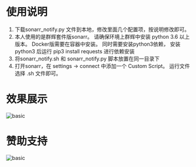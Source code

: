 # 使用说明
1. 下载sonarr_notify.py 文件到本地，修改里面几个配置项，按说明修改即可。
2. 本人使用的是群辉套件版sonarr。 请确保环境上群辉中安装 python 3.6 以上版本。 Docker版需要在容器中安装。
   同时需要安装python3依赖， 安装python3 后运行 pip3 install requests 进行依赖安装
3. 将sonarr_notify.sh 和 sonarr_notify.py 脚本放置在同一目录下
4. 打开sonarr，在 settings -> connect 中添加一个 Custom Script。 运行文件选择 .sh 文件即可。

# 效果展示
![basic](https://gitee.com/oscar1011/raw/raw/master/20220225171813.png)

# 赞助支持
![basic](https://gitee.com/oscar1011/raw/raw/master/20220224162639.png)
